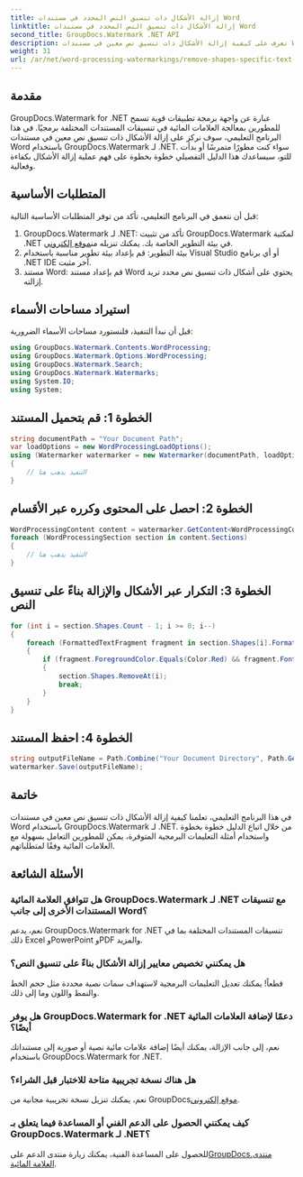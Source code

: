 ```yaml
---
title: إزالة الأشكال ذات تنسيق النص المحدد في مستندات Word
linktitle: إزالة الأشكال ذات تنسيق النص المحدد في مستندات Word
second_title: GroupDocs.Watermark .NET API
description: تعرف على كيفية إزالة الأشكال ذات تنسيق نص معين في مستندات Word باستخدام GroupDocs.Watermark لـ .NET. اتبع دليلنا للتعامل الفعال مع العلامات المائية.
weight: 31
url: /ar/net/word-processing-watermarkings/remove-shapes-specific-text-formatting-word-docs/
---
```

## مقدمة
GroupDocs.Watermark for .NET عبارة عن واجهة برمجة تطبيقات قوية تسمح للمطورين بمعالجة العلامات المائية في تنسيقات المستندات المختلفة برمجيًا. في هذا البرنامج التعليمي، سوف نركز على إزالة الأشكال ذات تنسيق نص معين في مستندات Word باستخدام GroupDocs.Watermark لـ .NET. سواء كنت مطورًا متمرسًا أو بدأت للتو، سيساعدك هذا الدليل التفصيلي خطوة بخطوة على فهم عملية إزالة الأشكال بكفاءة وفعالية.
## المتطلبات الأساسية
قبل أن نتعمق في البرنامج التعليمي، تأكد من توفر المتطلبات الأساسية التالية:
1.  GroupDocs.Watermark لـ .NET: تأكد من تثبيت GroupDocs.Watermark لمكتبة .NET في بيئة التطوير الخاصة بك. يمكنك تنزيله من[موقع إلكتروني](https://releases.groupdocs.com/Watermark/net/).
2. بيئة التطوير: قم بإعداد بيئة تطوير مناسبة باستخدام Visual Studio أو أي برنامج .NET IDE آخر مثبت.
3. مستند Word: قم بإعداد مستند Word يحتوي على أشكال ذات تنسيق نص محدد تريد إزالته.

## استيراد مساحات الأسماء
قبل أن نبدأ التنفيذ، فلنستورد مساحات الأسماء الضرورية:
```csharp
using GroupDocs.Watermark.Contents.WordProcessing;
using GroupDocs.Watermark.Options.WordProcessing;
using GroupDocs.Watermark.Search;
using GroupDocs.Watermark.Watermarks;
using System.IO;
using System;
```
## الخطوة 1: قم بتحميل المستند
```csharp
string documentPath = "Your Document Path";
var loadOptions = new WordProcessingLoadOptions();
using (Watermarker watermarker = new Watermarker(documentPath, loadOptions))
{
    // التنفيذ يذهب هنا
}
```
## الخطوة 2: احصل على المحتوى وكرره عبر الأقسام
```csharp
WordProcessingContent content = watermarker.GetContent<WordProcessingContent>();
foreach (WordProcessingSection section in content.Sections)
{
    // التنفيذ يذهب هنا
}
```
## الخطوة 3: التكرار عبر الأشكال والإزالة بناءً على تنسيق النص
```csharp
for (int i = section.Shapes.Count - 1; i >= 0; i--)
{
    foreach (FormattedTextFragment fragment in section.Shapes[i].FormattedTextFragments)
    {
        if (fragment.ForegroundColor.Equals(Color.Red) && fragment.Font.FamilyName == "Arial")
        {
            section.Shapes.RemoveAt(i);
            break;
        }
    }
}
```
## الخطوة 4: احفظ المستند
```csharp
string outputFileName = Path.Combine("Your Document Directory", Path.GetFileName(documentPath));
watermarker.Save(outputFileName);
```

## خاتمة
في هذا البرنامج التعليمي، تعلمنا كيفية إزالة الأشكال ذات تنسيق نص معين في مستندات Word باستخدام GroupDocs.Watermark لـ .NET. من خلال اتباع الدليل خطوة بخطوة واستخدام أمثلة التعليمات البرمجية المتوفرة، يمكن للمطورين التعامل بسهولة مع العلامات المائية وفقًا لمتطلباتهم.
## الأسئلة الشائعة
### هل تتوافق العلامة المائية GroupDocs.Watermark لـ .NET مع تنسيقات المستندات الأخرى إلى جانب Word؟
نعم، يدعم GroupDocs.Watermark for .NET تنسيقات المستندات المختلفة بما في ذلك Excel وPowerPoint وPDF والمزيد.
### هل يمكنني تخصيص معايير إزالة الأشكال بناءً على تنسيق النص؟
قطعاً! يمكنك تعديل التعليمات البرمجية لاستهداف سمات نصية محددة مثل حجم الخط والنمط واللون وما إلى ذلك.
### هل يوفر GroupDocs.Watermark for .NET دعمًا لإضافة العلامات المائية أيضًا؟
نعم، إلى جانب الإزالة، يمكنك أيضًا إضافة علامات مائية نصية أو صورية إلى مستنداتك باستخدام GroupDocs.Watermark for .NET.
### هل هناك نسخة تجريبية متاحة للاختبار قبل الشراء؟
 نعم، يمكنك تنزيل نسخة تجريبية مجانية من GroupDocs[موقع إلكتروني](https://releases.groupdocs.com/).
### كيف يمكنني الحصول على الدعم الفني أو المساعدة فيما يتعلق بـ GroupDocs.Watermark لـ .NET؟
 للحصول على المساعدة الفنية، يمكنك زيارة منتدى الدعم على[GroupDocs.منتدى العلامة المائية](https://forum.groupdocs.com/c/watermark/19).
